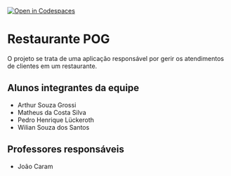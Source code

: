 [![Open in Codespaces](https://classroom.github.com/assets/launch-codespace-7f7980b617ed060a017424585567c406b6ee15c891e84e1186181d67ecf80aa0.svg)](https://classroom.github.com/open-in-codespaces?assignment_repo_id=14314830)

# Restaurante POG
O projeto se trata de uma aplicação responsável por gerir os atendimentos de clientes em um restaurante.

## Alunos integrantes da equipe

* Arthur Souza Grossi
* Matheus da Costa Silva
* Pedro Henrique Lückeroth
* Wilian Souza dos Santos

## Professores responsáveis

* João Caram

